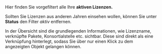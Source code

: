 Hier finden Sie vorgefiltert alle Ihre **aktiven Lizenzen.**

Sollten Sie Lizenzen aus anderen Jahren einsehen wollen, können Sie unter **Status** den Filter *aktiv* entfernen. 

In der Übersicht sind die grundlegenden Informationen, wie Lizenzname, verknüpfte Pakete, Konsortialstelle etc. sichtbar. Diese sind direkt als eine Verknüpfung hinterlegt, sodass Sie über nur einen Klick zu dem angezeigten Objekt gelangen können. 
